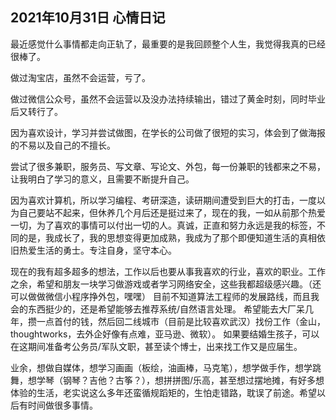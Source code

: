 ## 2021年10月31日 心情日记

最近感觉什么事情都走向正轨了，最重要的是我回顾整个人生，我觉得我真的已经很棒了。

做过淘宝店，虽然不会运营，亏了。

做过微信公众号，虽然不会运营以及没办法持续输出，错过了黄金时刻，同时毕业后又转行了。

因为喜欢设计，学习并尝试做图，在学长的公司做了很短的实习，体会到了做海报的不易以及自己的不擅长。

尝试了很多兼职，服务员、写文章、写论文、外包，每一份兼职的钱都来之不易，让我明白了学习的意义，且需要不断提升自己。

因为喜欢计算机，所以学习编程、考研深造，读研期间遭受到巨大的打击，一度以为自己要站不起来，但休养几个月后还是挺过来了，现在的我，一如从前那个热爱一切，为了喜欢的事情可以付出一切的人。真诚，正直和努力永远是我的标签，不同的是，我成长了，我的思想变得更加成熟，我成为了那个即便知道生活的真相依旧热爱生活的勇士。专注自身，坚守本心。

现在的我有超多超多的想法，工作以后也要从事我喜欢的行业，喜欢的职业。工作之余，希望和朋友一块学习做游戏或者学习网络安全，这些我都超级感兴趣。（还可以做做微信小程序挣外包，嘿嘿）
目前不知道算法工程师的发展路线，而且我会的东西挺少的，还是希望能够去推荐系统/自然语言处理。
希望能去大厂呆几年，攒一点首付的钱，然后回二线城市（目前是比较喜欢武汉）找份工作（金山，thoughtworks，去外企好像有点难，亚马逊、微软）。
如果要结婚生孩子，可以在这期间准备考公务员/军队文职，甚至读个博士，出来找工作又是应届生。

业余，想做自媒体，想学习画画（板绘，油画棒，马克笔），想学做手作，想学跳舞，想学琴（钢琴？吉他？古筝？），想拼拼图/乐高，甚至想过摆地摊，有好多想体验的生活，老实说这么多年还蛮循规蹈矩的，生怕走错路，耽误了前途。希望以后有时间做很多事情。

